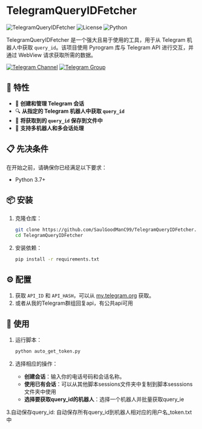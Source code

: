 # TelegramQueryIDFetcher

![TelegramQueryIDFetcher](https://img.shields.io/badge/Telegram-QueryIDFetcher-blue.svg)
![License](https://img.shields.io/badge/License-MIT-green.svg)
![Python](https://img.shields.io/badge/Python-3.7%2B-yellow.svg)

TelegramQueryIDFetcher 是一个强大且易于使用的工具，用于从 Telegram 机器人中获取 `query_id`。该项目使用 Pyrogram 库与 Telegram API 进行交互，并通过 WebView 请求获取所需的数据。

[![Telegram Channel](https://img.shields.io/badge/Telegram-Channel-red?logo=telegram&logoColor=white)](https://t.me/Scripter6)
[![Telegram Group](https://img.shields.io/badge/Telegram-Group-red?logo=telegram&logoColor=white)](https://t.me/HamsterKey6)

## 🌟 特性

- 🚀 **创建和管理 Telegram 会话**
- 🔍 **从指定的 Telegram 机器人中获取 `query_id`**
- 💾 **将获取到的 `query_id` 保存到文件中**
- 🤖 **支持多机器人和多会话处理**

## 📋 先决条件

在开始之前，请确保你已经满足以下要求：

- Python 3.7+


## 📦 安装

1. 克隆仓库：

    ```bash
    git clone https://github.com/SaulGoodManC99/TelegramQueryIDFetcher.git
    cd TelegramQueryIDFetcher
    ```

2. 安装依赖：

    ```bash
    pip install -r requirements.txt
    ```

## ⚙️ 配置

1. 获取 `API_ID` 和 `API_HASH`，可以从 [my.telegram.org](https://my.telegram.org) 获取。
2. 或者从我的Telegram群组回复api，有公共api可用


## 🚀 使用

1. 运行脚本：

    ```bash
    python auto_get_token.py
    ```

2. 选择相应的操作：

    - **创建会话**：输入你的电话号码和会话名称。
    - **使用已有会话**：可以从其他脚本sessions文件夹中复制到脚本sesssions文件夹中使用
    - **选择要获取query_id的机器人**：选择一个机器人并批量获取query_ie
  
3.自动保存query_id:
    自动保存所有query_id到机器人相对应的用户名_token.txt中
    
